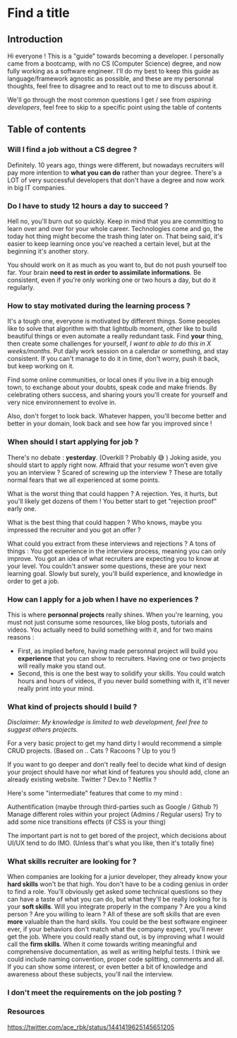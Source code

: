 # Find a title

## Introduction

Hi everyone ! This is a "guide" towards becoming a developer. I personally came from a bootcamp, with no CS (Computer Science) degree, and now fully working as a software engineer. I'll do my best to keep this guide as language/framework agnostic as possible, and these are my personnal thoughts, feel free to disagree and to react out to me to discuss about it.

We'll go through the most common questions I get / see from _aspiring developers_, feel free to skip to a specific point using the table of contents

## Table of contents

### Will I find a job without a CS degree ?

Definitely. 10 years ago, things were different, but nowadays recruiters will pay more intention to **what you can do** rather than your degree. There's a LOT of very successful developers that don't have a degree and now work in big IT companies.

### Do I have to study 12 hours a day to succeed ?

Hell no, you'll burn out so quickly.
Keep in mind that you are committing to learn over and over for your whole career. Technologies come and go, the today hot thing might become the trash thing later on. That being said, it's easier to keep learning once you've reached a certain level, but at the beginning it's another story.

You should work on it as much as you want to, but do not push yourself too far. Your brain **need to rest in order to assimilate informations**. Be consistent, even if you're only working one or two hours a day, but do it regularly.

### How to stay motivated during the learning process ?

It's a tough one, everyone is motivated by different things. Some peoples like to solve that algorithm with that lightbulb moment, other like to build beautiful things or even automate a really redundant task.
Find **your** thing, then create some challenges for yourself, _I want to able to do this in X weeks/months_. Put daily work session on a calendar or something, and stay consistent. If you can't manage to do it in time, don't worry, push it back, but keep working on it.

Find some online communities, or local ones if you live in a big enough town, to exchange about your doubts, speak code and make friends. By celebrating others success, and sharing yours you'll create for yourself and very nice environnement to evolve in.

Also, don't forget to look back. Whatever happen, you'll become better and better in your domain, look back and see how far you improved since !

### When should I start applying for job ?

There's no debate : **yesterday**. (Overkill ? Probably 😅 ) Joking aside, you should start to apply right now.
Affraid that your resume won't even give you an interview ? Scared of screwing up the interview ? These are totally normal fears that we all experienced at some points.

What is the worst thing that could happen ? A rejection. Yes, it hurts, but you'll likely get dozens of them ! You better start to get "rejection proof" early one.

What is the best thing that could happen ? Who knows, maybe you impressed the recruiter and you got an offer ?

What could you extract from these interviews and rejections ? A tons of things : You got experience in the interview process, meaning you can only improve. You got an idea of what recruiters are expecting you to know at your level. You couldn't answer some questions, these are your next learning goal.
Slowly but surely, you'll build experience, and knowledge in order to get a job.

### How can I apply for a job when I have no experiences ?

This is where **personnal projects** really shines. When you're learning, you must not just consume some resources, like blog posts, tutorials and videos. You actually need to build something with it, and for two mains reasons :

-   First, as implied before, having made personnal project will build you **experience** that you can show to recruiters. Having one or two projects will really make you stand out.
-   Second, this is one the best way to solidify your skills. You could watch hours and hours of videos, if you never build something with it, it'll never really print into your mind.

### What kind of projects should I build ?

_Disclaimer: My knowledge is limited to web development, feel free to suggest others projects._

For a very basic project to get my hand dirty I would recommend a simple CRUD projects. (Based on .. Cats ? Racoons ? Up to you !)

If you want to go deeper and don't really feel to decide what kind of design your project should have nor what kind of features you should add, clone an already existing website. Twitter ? Dev.to ? Netflix ?

Here's some "intermediate" features that come to my mind :

Authentification (maybe through third-parties such as Google / Github ?)
Manage different roles within your project (Admins / Regular users)
Try to add some nice transitions effects (if CSS is your thing)

The important part is not to get bored of the project, which decisions about UI/UX tend to do IMO. (Unless that's what you like, then it's totally fine)

### What skills recruiter are looking for ?

When companies are looking for a junior developer, they already know your **hard skills** won't be that high. You don't have to be a coding genius in order to find a role. You'll obviously get asked some technical questions so they can have a taste of what you can do, but what they'll be really looking for is your **soft skills**.
Will you integrate properly in the company ? Are you a kind person ? Are you willing to learn ? All of these are soft skills that are even **more** valuable than the hard skills. You could be the best software engineer ever, if your behaviors don't match what the company expect, you'll never get the job.
Where you could really stand out, is by improving what I would call the **firm skills**. When it come towards writing meaningful and comprehensive documentation, as well as writing helpful tests. I think we could include naming convention, proper code splitting, comments and all. If you can show some interest, or even better a bit of knowledge and awareness about these subjects, you'll nail the interview.

### I don't meet the requirements on the job posting ?

### Resources

https://twitter.com/ace_rbk/status/1441419625145651205
